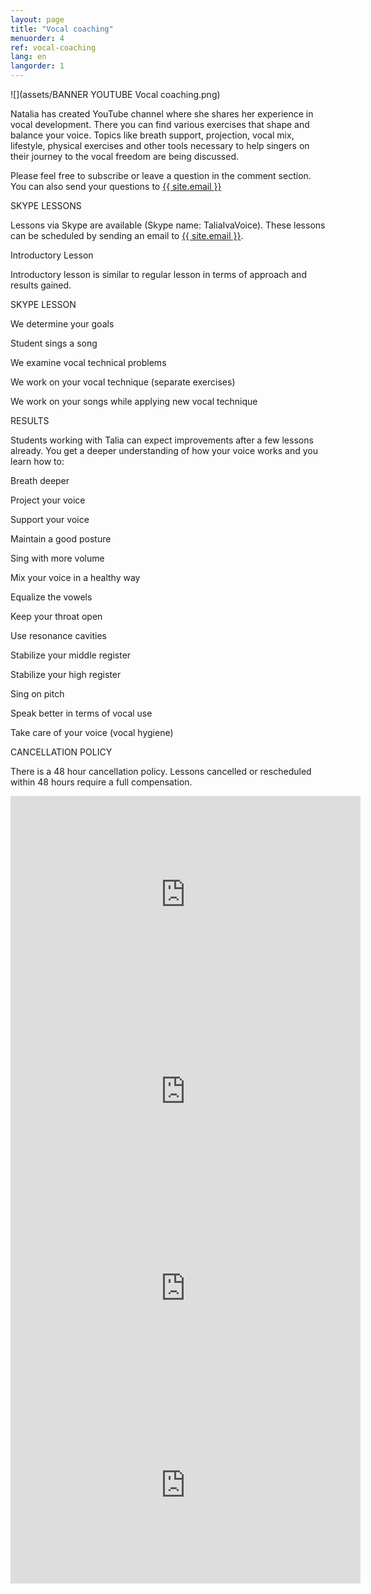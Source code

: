 ```yaml
---
layout: page
title: "Vocal coaching"
menuorder: 4
ref: vocal-coaching
lang: en
langorder: 1
---
```


![](assets/BANNER YOUTUBE Vocal coaching.png)

Natalia has created YouTube channel where she shares her experience in vocal development. There you can find various exercises that shape and balance your voice. Topics like breath support, projection, vocal mix, lifestyle, physical exercises and other tools necessary to help singers on their journey to the vocal freedom are being discussed. 

Please feel free to subscribe or leave a question in the comment section. You can also send your questions to <a href="mailto:{{ site.email }}">{{ site.email }}</a>

SKYPE LESSONS

Lessons via Skype are available (Skype name: TaliaIvaVoice). These lessons can be scheduled by sending an email to <a href="mailto:{{ site.email }}">{{ site.email }}</a>.

Introductory Lesson

Introductory lesson is similar to regular lesson in terms of approach and results gained.

SKYPE LESSON

We determine your goals

Student sings a song

We examine vocal technical problems

We work on your vocal technique (separate exercises)

We work on your songs while applying new vocal technique


RESULTS

Students working with Talia can expect improvements after a few lessons already. You get a deeper understanding of how your voice works and you learn how to:

Breath deeper

Project your voice

Support your voice

Maintain a good posture

Sing with more volume

Mix your voice in a healthy way

Equalize the vowels

Keep your throat open

Use resonance cavities

Stabilize your middle register

Stabilize your high register

Sing on pitch

Speak better in terms of vocal use

Take care of your voice (vocal hygiene)


CANCELLATION POLICY

There is a 48 hour cancellation policy. Lessons cancelled or rescheduled within 48 hours require a full compensation.


<iframe width="560" height="315" src="https://www.youtube.com/embed/MKi71AN3mgg" frameborder="0" allow="autoplay; encrypted-media" allowfullscreen></iframe>

<iframe width="560" height="315" src="https://www.youtube.com/embed/bNK8kpnJadM" frameborder="0" allow="autoplay; encrypted-media" allowfullscreen></iframe>

<iframe width="560" height="315" src="https://www.youtube.com/embed/GO_vvl4sVm4" frameborder="0" allow="autoplay; encrypted-media" allowfullscreen></iframe>

<iframe width="560" height="315" src="https://www.youtube.com/embed/yMqwdPOirCc" frameborder="0" allow="autoplay; encrypted-media" allowfullscreen></iframe>
